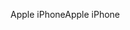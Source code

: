 <span data-ttu-id="90195-101">Apple iPhone</span><span class="sxs-lookup"><span data-stu-id="90195-101">Apple iPhone</span></span>